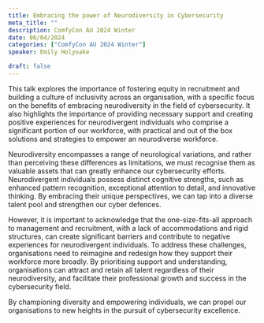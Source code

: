 ```yaml
---
title: Embracing the power of Neurodiversity in Cybersecurity
meta_title: ""
description: ComfyCon AU 2024 Winter
date: 06/04/2024
categories: ["ComfyCon AU 2024 Winter"]
speaker: Emily Holyoake

draft: false
---
```

This talk explores the importance of fostering equity in recruitment and building a culture of inclusivity across an organisation, with a specific focus on the benefits of embracing neurodiversity in the field of cybersecurity. It also highlights the importance of providing necessary support and creating positive experiences for neurodivergent individuals who comprise a significant portion of our workforce, with practical and out of the box solutions and strategies to empower an neurodiverse workforce. 

Neurodiversity encompasses a range of neurological variations, and rather than perceiving these differences as limitations, we must recognise them as valuable assets that can greatly enhance our cybersecurity efforts. Neurodivergent individuals possess distinct cognitive strengths, such as enhanced pattern recognition, exceptional attention to detail, and innovative thinking. By embracing their unique perspectives, we can tap into a diverse talent pool and strengthen our cyber defences.

However, it is important to acknowledge that the one-size-fits-all approach to management and recruitment, with a lack of accommodations and rigid structures, can create significant barriers and contribute to negative experiences for neurodivergent individuals. To address these challenges, organisations need to reimagine and redesign how they support their workforce more broadly. By prioritising support and understanding, organisations can attract and retain all talent regardless of their neurodiversity, and facilitate their professional growth and success in the cybersecurity field. 

By championing diversity and empowering individuals, we can propel our organisations to new heights in the pursuit of cybersecurity excellence.